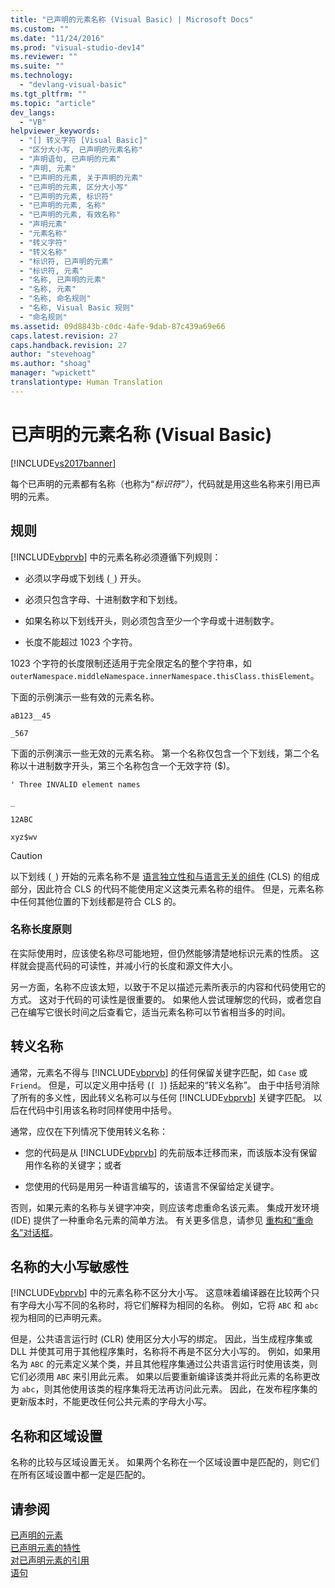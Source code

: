 ```yaml
---
title: "已声明的元素名称 (Visual Basic) | Microsoft Docs"
ms.custom: ""
ms.date: "11/24/2016"
ms.prod: "visual-studio-dev14"
ms.reviewer: ""
ms.suite: ""
ms.technology: 
  - "devlang-visual-basic"
ms.tgt_pltfrm: ""
ms.topic: "article"
dev_langs: 
  - "VB"
helpviewer_keywords: 
  - "[] 转义字符 [Visual Basic]"
  - "区分大小写, 已声明的元素名称"
  - "声明语句, 已声明的元素"
  - "声明, 元素"
  - "已声明的元素, 关于声明的元素"
  - "已声明的元素, 区分大小写"
  - "已声明的元素, 标识符"
  - "已声明的元素, 名称"
  - "已声明的元素, 有效名称"
  - "声明元素"
  - "元素名称"
  - "转义字符"
  - "转义名称"
  - "标识符, 已声明的元素"
  - "标识符, 元素"
  - "名称, 已声明的元素"
  - "名称, 元素"
  - "名称, 命名规则"
  - "名称, Visual Basic 规则"
  - "命名规则"
ms.assetid: 09d8843b-c0dc-4afe-9dab-87c439a69e66
caps.latest.revision: 27
caps.handback.revision: 27
author: "stevehoag"
ms.author: "shoag"
manager: "wpickett"
translationtype: Human Translation
---
```

# 已声明的元素名称 (Visual Basic)
[!INCLUDE[vs2017banner](../../../../csharp/includes/vs2017banner.md)]

每个已声明的元素都有名称（也称为“*标识符”）*，代码就是用这些名称来引用已声明的元素。  
  
## 规则  
 [!INCLUDE[vbprvb](../../../../csharp/programming-guide/concepts/linq/includes/vbprvb_md.md)] 中的元素名称必须遵循下列规则：  
  
-   必须以字母或下划线 \(`_`\) 开头。  
  
-   必须只包含字母、十进制数字和下划线。  
  
-   如果名称以下划线开头，则必须包含至少一个字母或十进制数字。  
  
-   长度不能超过 1023 个字符。  
  
 1023 个字符的长度限制还适用于完全限定名的整个字符串，如 `outerNamespace.middleNamespace.innerNamespace.thisClass.thisElement`。  
  
 下面的示例演示一些有效的元素名称。  
  
 `aB123__45`  
  
 `_567`  
  
 下面的示例演示一些无效的元素名称。  第一个名称仅包含一个下划线，第二个名称以十进制数字开头，第三个名称包含一个无效字符 \($\)。  
  
 `' Three INVALID element names`  
  
 `_`  
  
 `12ABC`  
  
 `xyz$wv`  
  
> [!CAUTION]
>  以下划线 \(`_`\) 开始的元素名称不是 [语言独立性和与语言无关的组件](../Topic/Language%20Independence%20and%20Language-Independent%20Components.md) \(CLS\) 的组成部分，因此符合 CLS 的代码不能使用定义这类元素名称的组件。  但是，元素名称中任何其他位置的下划线都是符合 CLS 的。  
  
### 名称长度原则  
 在实际使用时，应该使名称尽可能地短，但仍然能够清楚地标识元素的性质。  这样就会提高代码的可读性，并减小行的长度和源文件大小。  
  
 另一方面，名称不应该太短，以致于不足以描述元素所表示的内容和代码使用它的方式。  这对于代码的可读性是很重要的。  如果他人尝试理解您的代码，或者您自己在编写它很长时间之后查看它，适当元素名称可以节省相当多的时间。  
  
## 转义名称  
 通常，元素名不得与 [!INCLUDE[vbprvb](../../../../csharp/programming-guide/concepts/linq/includes/vbprvb_md.md)] 的任何保留关键字匹配，如 `Case` 或 `Friend`。  但是，可以定义用中括号 \(`[ ]`\) 括起来的“转义名称”。  由于中括号消除了所有的多义性，因此转义名称可以与任何 [!INCLUDE[vbprvb](../../../../csharp/programming-guide/concepts/linq/includes/vbprvb_md.md)] 关键字匹配。  以后在代码中引用该名称时同样使用中括号。  
  
 通常，应仅在下列情况下使用转义名称：  
  
-   您的代码是从 [!INCLUDE[vbprvb](../../../../csharp/programming-guide/concepts/linq/includes/vbprvb_md.md)] 的先前版本迁移而来，而该版本没有保留用作名称的关键字；或者  
  
-   您使用的代码是用另一种语言编写的，该语言不保留给定关键字。  
  
 否则，如果元素的名称与关键字冲突，则应该考虑重命名该元素。  集成开发环境 \(IDE\) 提供了一种重命名元素的简单方法。  有关更多信息，请参见 [重构和“重命名”对话框](../../../../visual-basic/developing-apps/using-ide/refactoring-and-rename-dialog-box.md)。  
  
## 名称的大小写敏感性  
 [!INCLUDE[vbprvb](../../../../csharp/programming-guide/concepts/linq/includes/vbprvb_md.md)] 中的元素名称不区分大小写。  这意味着编译器在比较两个只有字母大小写不同的名称时，将它们解释为相同的名称。  例如，它将 `ABC` 和 `abc` 视为相同的已声明元素。  
  
 但是，公共语言运行时 \(CLR\) 使用区分大小写的绑定。  因此，当生成程序集或 DLL 并使其可用于其他程序集时，名称将不再是不区分大小写的。  例如，如果用名为 `ABC` 的元素定义某个类，并且其他程序集通过公共语言运行时使用该类，则它们必须用 `ABC` 来引用此元素。  如果以后要重新编译该类并将此元素的名称更改为 `abc`，则其他使用该类的程序集将无法再访问此元素。  因此，在发布程序集的更新版本时，不能更改任何公共元素的字母大小写。  
  
## 名称和区域设置  
 名称的比较与区域设置无关。  如果两个名称在一个区域设置中是匹配的，则它们在所有区域设置中都一定是匹配的。  
  
## 请参阅  
 [已声明的元素](../../../../visual-basic/programming-guide/language-features/declared-elements/index.md)   
 [已声明元素的特性](../../../../visual-basic/programming-guide/language-features/declared-elements/declared-element-characteristics.md)   
 [对已声明元素的引用](../../../../visual-basic/programming-guide/language-features/declared-elements/references-to-declared-elements.md)   
 [语句](../../../../visual-basic/language-reference/statements/index.md)